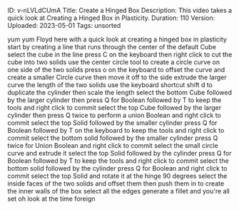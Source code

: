ID: v-nLVLdCUmA
Title: Create a Hinged Box
Description: This video takes a quick look at Creating a Hinged Box in Plasticity.
Duration: 110
Version: 
Uploaded: 2023-05-01
Tags: unsorted

yum yum
Floyd here with a quick look at creating
a hinged box in plasticity start by
creating a line that runs through the
center of the default Cube select the
cube in the line press C on the keyboard
then right click to cut the cube into
two solids use the center circle tool to
create a circle curve on one side of the
two solids press o on the keyboard to
offset the curve and create a smaller
Circle curve then move it off to the
side extrude the larger curve the length
of the two solids use the keyboard
shortcut shift d to duplicate the
cylinder then scale the length
select the bottom Cube followed by the
larger cylinder then press Q for Boolean
followed by T to keep the tools and
right click to commit select the top
Cube followed by the larger cylinder
then press Q twice to perform a union
Boolean and right click to commit
select the top Solid followed by the
smaller cylinder press Q for Boolean
followed by T on the keyboard to keep
the tools and right click to commit
select the bottom solid followed by the
smaller cylinder press Q twice for Union
Boolean and right click to commit select
the small circle curve and extrude it
select the top Solid followed by the
cylinder press Q for Boolean followed by
T to keep the tools and right click to
commit select the bottom solid followed
by the cylinder press Q for Boolean and
right click to commit select the top
Solid and rotate it at the hinge 90
degrees
select the inside faces of the two
solids and offset them then push them in
to create the inner walls of the box
select all the edges generate a fillet
and you're all set oh look at the time
foreign

